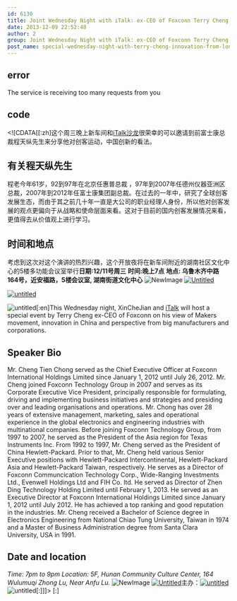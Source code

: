 ```yaml
---
id: 6130
title: Joint Wednesday Night with iTalk: ex-CEO of Foxconn Terry Cheng on “Innovation from Long Tail, Startups from Makers&quot;
date: 2013-12-09 22:52:48
author: 2
group: Joint Wednesday Night with iTalk: ex-CEO of Foxconn Terry Cheng on “Innovation from Long Tail, Startups from Makers&quot;
post_name: special-wednesday-night-with-terry-cheng-innovation-from-long-tail-startups-from-makers
---
```


## error
The service is receiving too many requests from you

## code
 <!\[CDATA\[\[:zh\]这个周三晚上新车间和[iTalk沙龙](http://www.italksalon.com)很荣幸的可以邀请到前富士康总裁程天纵先生来分享他对创客运动，中国创新的看法。

## 有关程天纵先生

程老今年61岁，92到97年在北京任惠普总裁 ，97年到2007年任德州仪器亚洲区总裁，2007年到2012年任富士康集团副总裁。在过去的一年中，研究了全球创客发展生态，而由于其之前几十年一直是大公司的职业经理人身份，所以他对创客发展的观点更偏向于从战略和使命层面来看。这对于目前的国内创客发展情况来看，更值得去从价值观上进行学习。

## 时间和地点

考虑到这次对这个演讲的热烈兴趣，这个开放夜将在新车间附近的湖南社区文化中心的5楼多功能会议室举行**日期:12/11号周三** **时间:晚上7点** **地点: 乌鲁木齐中路164号，近安福路，5楼会议室, 湖南街道文化中心** ![NewImage](http://139.162.84.35/wp-content/uploads/2013/12/NewImage.png "NewImage.png") [![Untitled](http://139.162.84.35/wp-content/uploads/2013/12/untitled.jpg "untitled.jpg")](http://share.csdn.net/slides/1140) 

[![untitled](http://139.162.84.35/wp-content/uploads/2013/12/untitled1.jpg)](http://www.italksalon.com)

![untitled](http://139.162.84.35/wp-content/uploads/2013/12/untitled2.jpg)\[:en\]This Wednesday night, XinCheJian and [iTalk](http://www.italksalon.com "iTalk") will host a special event by Terry Cheng ex-CEO of Foxconn on his view of Makers movement, innovation in China and perspective from big manufacturers and corporations.

## Speaker Bio

Mr. Cheng Tien Chong served as the Chief Executive Officer at Foxconn International Holdings Limited since January 1, 2012 until July 26, 2012\. Mr. Cheng joined Foxconn Technology Group in 2007 and serves as its Corporate Executive Vice President, principally responsible for formulating, driving and implementing business initiatives and strategies and presiding over and leading organisations and operations. Mr. Chong has over 28 years of extensive management, marketing, sales and operational experience in the global electronics and engineering industries with multinational companies. Before joining Foxconn Technology Group, from 1997 to 2007, he served as the President of the Asia region for Texas Instruments Inc. From 1992 to 1997, Mr. Cheng served as the President of China Hewlett-Packard. Prior to that, Mr. Cheng held various Senior Executive positions with Hewlett-Packard Intercontinental, Hewlett-Packard Asia and Hewlett-Packard Taiwan, respectively. He serves as a Director of Foxconn Communcication Technology Corp., Wide-Ranging Investments Ltd., Evenwell Holdings Ltd and FIH Co. ltd. He served as Director of Zhen Ding Technology Holding Limited until February 1, 2013\. He served as an Executive Director at Foxconn International Holdings Limited since January 1, 2012 until July 2012\. He has achieved a top ranking and good reputation in the industries. Mr. Cheng received a Bachelor of Science degree in Electronics Engineering from National Chiao Tung University, Taiwan in 1974 and a Master of Business Administration degree from Santa Clara University, USA in 1991.

## Date and location

_Time: 7pm to 9pm_ _Location: 5F, Hunan Community Culture Center, 164 Wulumuqi Zhong Lu, Near Anfu Lu._ ![NewImage](http://139.162.84.35/wp-content/uploads/2013/12/NewImage.png "NewImage.png") [![Untitled](http://139.162.84.35/wp-content/uploads/2013/12/untitled.jpg "untitled.jpg")](http://share.csdn.net/slides/1140)主办：[![untitled](http://139.162.84.35/wp-content/uploads/2013/12/untitled1.jpg)](http://www.italksalon.com)![untitled](http://139.162.84.35/wp-content/uploads/2013/12/untitled2.jpg)\[:\]\]\]> \[:\]
